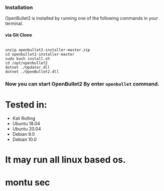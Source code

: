 ### Installation

OpenBullet2 is installed by running one of the following commands in your terminal.

#### via Git Clone

```shell

unzip openbullet2-installer-master.zip 
cd openbullet2-installer-master
sudo bash install.sh 
cd /opt/openbullet2 
dotnet ./Updater.dll 
dotnet ./OpenBullet2.dll 

```

### Now you can start OpenBullet2 By enter ```openbullet``` command.

# Tested in:
  - Kali Rolling
  - Ubuntu 18.04
  - Ubuntu 20.04
  - Debian 9.0
  - Debian 10.0
  # It may run all linux based os.
 
  # montu sec
